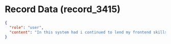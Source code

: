# Record Data (record_3415)

```json
{
  "role": "user",
  "content": "In this system had i continued to lend my frontend skills what would have it meant? surely.. thngs were okay?\n"
}
```
